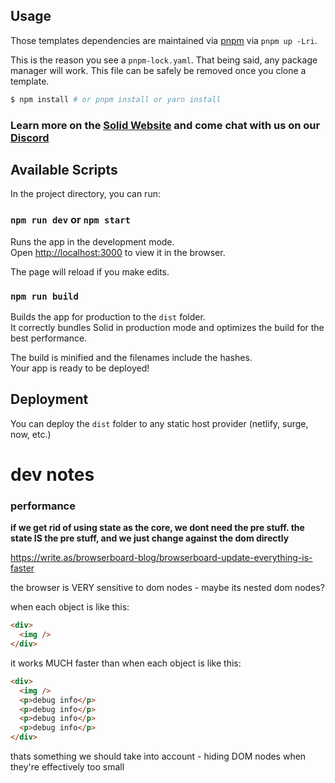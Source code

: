 ## Usage

Those templates dependencies are maintained via [pnpm](https://pnpm.io) via `pnpm up -Lri`.

This is the reason you see a `pnpm-lock.yaml`. That being said, any package manager will work. This file can be safely be removed once you clone a template.

```bash
$ npm install # or pnpm install or yarn install
```

### Learn more on the [Solid Website](https://solidjs.com) and come chat with us on our [Discord](https://discord.com/invite/solidjs)

## Available Scripts

In the project directory, you can run:

### `npm run dev` or `npm start`

Runs the app in the development mode.<br>
Open [http://localhost:3000](http://localhost:3000) to view it in the browser.

The page will reload if you make edits.<br>

### `npm run build`

Builds the app for production to the `dist` folder.<br>
It correctly bundles Solid in production mode and optimizes the build for the best performance.

The build is minified and the filenames include the hashes.<br>
Your app is ready to be deployed!

## Deployment

You can deploy the `dist` folder to any static host provider (netlify, surge, now, etc.)

# dev notes

### performance

**if we get rid of using state as the core, we dont need the pre stuff. the state IS the pre stuff, and we just change against the dom directly**

https://write.as/browserboard-blog/browserboard-update-everything-is-faster

the browser is VERY sensitive to dom nodes - maybe its nested dom nodes?

when each object is like this:

```html
<div>
  <img />
</div>
```

it works MUCH faster than when each object is like this:

```html
<div>
  <img />
  <p>debug info</p>
  <p>debug info</p>
  <p>debug info</p>
  <p>debug info</p>
</div>
```

thats something we should take into account - hiding DOM nodes when
they're effectively too small
